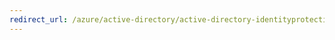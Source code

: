 ```yaml
---
redirect_url: /azure/active-directory/active-directory-identityprotection-graph-getting-started
---
```

